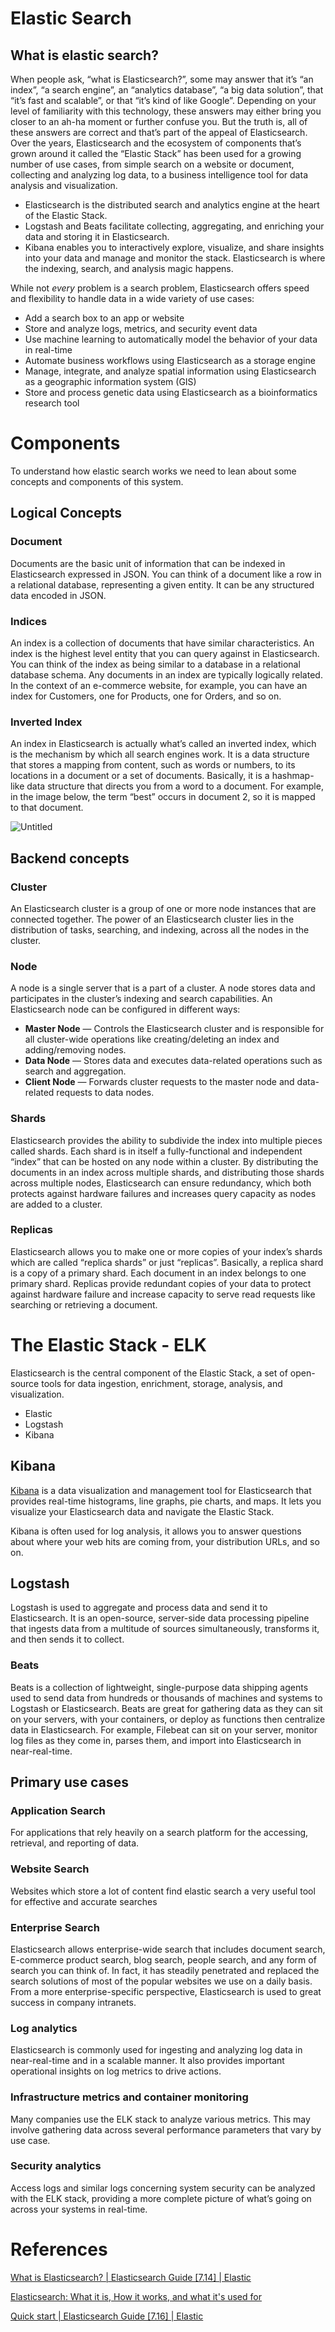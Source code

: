 # Elastic Search

## What is elastic search?

When people ask, “what is Elasticsearch?”, some may answer that it’s “an index”, “a search engine”, an “analytics database”, “a big data solution”, that “it’s fast and scalable”, or that “it’s kind of like Google”. Depending on your level of familiarity with this technology, these answers may either bring you closer to an ah-ha moment or further confuse you. But the truth is, all of these answers are correct and that’s part of the appeal of Elasticsearch. Over the years, Elasticsearch and the ecosystem of components that’s grown around it called the “Elastic Stack” has been used for a growing number of use cases, from simple search on a website or document, collecting and analyzing log data, to a business intelligence tool for data analysis and visualization.

- Elasticsearch is the distributed search and analytics engine at the heart of the Elastic Stack.
- Logstash and Beats facilitate collecting, aggregating, and enriching your data and storing it in Elasticsearch.
- Kibana enables you to interactively explore, visualize, and share insights into your data and manage and monitor the stack. Elasticsearch is where the indexing, search, and analysis magic happens.

While not *every* problem is a search problem, Elasticsearch offers speed and flexibility to handle data in a wide variety of use cases:

- Add a search box to an app or website
- Store and analyze logs, metrics, and security event data
- Use machine learning to automatically model the behavior of your data in real-time
- Automate business workflows using Elasticsearch as a storage engine
- Manage, integrate, and analyze spatial information using Elasticsearch as a geographic information system (GIS)
- Store and process genetic data using Elasticsearch as a bioinformatics research tool

# Components

To understand how elastic search works we need to lean about some concepts and components of this system.

## Logical Concepts

### Document

Documents are the basic unit of information that can be indexed in Elasticsearch expressed in JSON. You can think of a document like a row in a relational database, representing a given entity. It can be any structured data encoded in JSON.

### Indices

An index is a collection of documents that have similar characteristics. An index is the highest level entity that you can query against in Elasticsearch. You can think of the index as being similar to a database in a relational database schema. Any documents in an index are typically logically related. In the context of an e-commerce website, for example, you can have an index for Customers, one for Products, one for Orders, and so on.

### Inverted Index

An index in Elasticsearch is actually what’s called an inverted index, which is the mechanism by which all search engines work. It is a data structure that stores a mapping from content, such as words or numbers, to its locations in a document or a set of documents. Basically, it is a hashmap-like data structure that directs you from a word to a document. For example, in the image below, the term “best” occurs in document 2, so it is mapped to that document.

![Untitled](Elastic%20Search%20a070419cf9054e89b9611786c1e9e82d/Untitled.png)

## Backend concepts

### Cluster

An Elasticsearch cluster is a group of one or more node instances that are connected together. The power of an Elasticsearch cluster lies in the distribution of tasks, searching, and indexing, across all the nodes in the cluster.

### Node

A node is a single server that is a part of a cluster. A node stores data and participates in the cluster’s indexing and search capabilities. An Elasticsearch node can be configured in different ways:

- **Master Node** — Controls the Elasticsearch cluster and is responsible for all cluster-wide operations like creating/deleting an index and adding/removing nodes.
- **Data Node** — Stores data and executes data-related operations such as search and aggregation.
- **Client Node** — Forwards cluster requests to the master node and data-related requests to data nodes.

### Shards

Elasticsearch provides the ability to subdivide the index into multiple pieces called shards. Each shard is in itself a fully-functional and independent “index” that can be hosted on any node within a cluster. By distributing the documents in an index across multiple shards, and distributing those shards across multiple nodes, Elasticsearch can ensure redundancy, which both protects against hardware failures and increases query capacity as nodes are added to a cluster.

### Replicas

Elasticsearch allows you to make one or more copies of your index’s shards which are called “replica shards” or just “replicas”. Basically, a replica shard is a copy of a primary shard. Each document in an index belongs to one primary shard. Replicas provide redundant copies of your data to protect against hardware failure and increase capacity to serve read requests like searching or retrieving a document.

# The Elastic Stack - ELK

Elasticsearch is the central component of the Elastic Stack, a set of open-source tools for data ingestion, enrichment, storage, analysis, and visualization.

- Elastic
- Logstash
- Kibana

## Kibana

[Kibana](https://www.knowi.com/blog/grafana-vs-kibana/) is a data visualization and management tool for Elasticsearch that provides real-time histograms, line graphs, pie charts, and maps. It lets you visualize your Elasticsearch data and navigate the Elastic Stack.

Kibana is often used for log analysis, it allows you to answer questions about where your web hits are coming from, your distribution URLs, and so on.

## Logstash

Logstash is used to aggregate and process data and send it to Elasticsearch. It is an open-source, server-side data processing pipeline that ingests data from a multitude of sources simultaneously, transforms it, and then sends it to collect.

### Beats

Beats is a collection of lightweight, single-purpose data shipping agents used to send data from hundreds or thousands of machines and systems to Logstash or Elasticsearch. Beats are great for gathering data as they can sit on your servers, with your containers, or deploy as functions then centralize data in Elasticsearch. For example, Filebeat can sit on your server, monitor log files as they come in, parses them, and import into Elasticsearch in near-real-time.

## Primary use cases

### Application Search

For applications that rely heavily on a search platform for the accessing, retrieval, and reporting of data.

### Website Search

Websites which store a lot of content find elastic search a very useful tool for effective and accurate searches

### Enterprise Search

Elasticsearch allows enterprise-wide search that includes document search, E-commerce product search, blog search, people search, and any form of search you can think of. In fact, it has steadily penetrated and replaced the search solutions of most of the popular websites we use on a daily basis. From a more enterprise-specific perspective, Elasticsearch is used to great success in company intranets.

### Log analytics

Elasticsearch is commonly used for ingesting and analyzing log data in near-real-time and in a scalable manner. It also provides important operational insights on log metrics to drive actions.

### **Infrastructure metrics and container monitoring**

Many companies use the ELK stack to analyze various metrics. This may involve gathering data across several performance parameters that vary by use case.

### **Security analytics**

Access logs and similar logs concerning system security can be analyzed with the ELK stack, providing a more complete picture of what’s going on across your systems in real-time.

# References

[What is Elasticsearch? | Elasticsearch Guide [7.14] | Elastic](https://www.elastic.co/guide/en/elasticsearch/reference/current/elasticsearch-intro.html)

[Elasticsearch: What it is, How it works, and what it's used for](https://www.knowi.com/blog/what-is-elastic-search/)

[Quick start | Elasticsearch Guide [7.16] | Elastic](https://www.elastic.co/guide/en/elasticsearch/reference/current/getting-started.html)